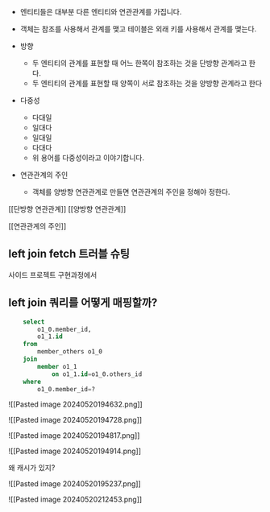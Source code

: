 - 엔티티들은 대부분 다른 엔티티와 연관관계를 가집니다.
- 객체는 참조를 사용해서 관계를 맺고 테이블은 외래 키를 사용해서 관계를 맺는다. 

- 방향
	- 두 엔티티의 관계를 표현할 때 어느 한쪽이 참조하는 것을 단방향 관계라고 한다.
	- 두 엔티티의 관계를 표현할 때 양쪽이 서로 참조하는 것을 양방향 관계라고 한다
- 다중성
	- 다대일
	- 일대다
	- 일대일
	- 다대다
	- 위 용어를 다중성이라고 이야기합니다. 
- 연관관계의 주인
	- 객체를 양방향 연관관계로 만들면 연관관계의 주인을 정해야 정한다. 



[[단방향 연관관계]]
[[양방향 연관관계]]

[[연관관계의 주인]]


## left join fetch 트러블 슈팅

사이드 프로젝트 구현과정에서 



## left join 쿼리를 어떻게 매핑할까?
```sql
    select
        o1_0.member_id,
        o1_1.id 
    from
        member_others o1_0 
    join
        member o1_1 
            on o1_1.id=o1_0.others_id 
    where
        o1_0.member_id=?
```

![[Pasted image 20240520194632.png]]

![[Pasted image 20240520194728.png]]

![[Pasted image 20240520194817.png]]

![[Pasted image 20240520194914.png]]

왜 캐시가 있지?

![[Pasted image 20240520195237.png]]

![[Pasted image 20240520212453.png]]